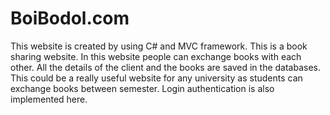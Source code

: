 # BoiBodol.com
This website is created by using C# and MVC framework. This is a book sharing website. In this website people can exchange books with each other. All the details of the client and the books are saved in the databases. This could be a really useful website for any university as students can exchange books between semester. Login authentication is also implemented here.
